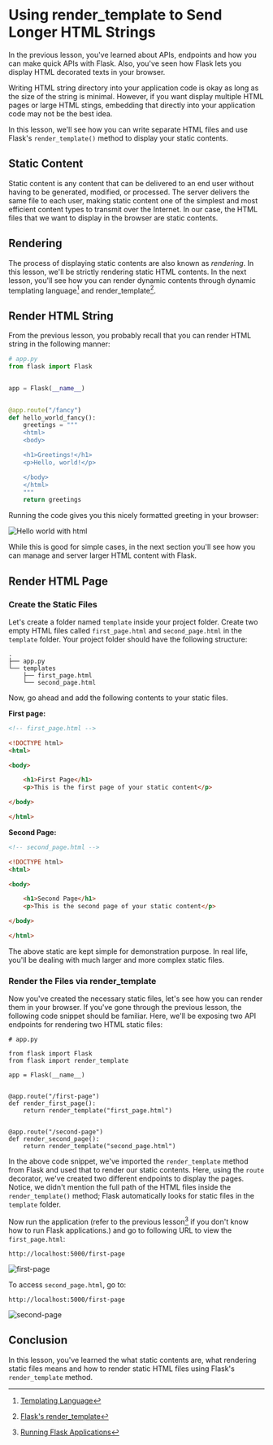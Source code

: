 # Using render_template to Send Longer HTML Strings

In the previous lesson, you've learned about APIs, endpoints and how you can make quick APIs with Flask. Also, you've seen how Flask lets you display HTML decorated texts in your browser.

Writing HTML string directory into your application code is okay as long as the size of the string is minimal. However, if you want display multiple HTML pages or large HTML stings, embedding that directly into your application code may not be the best idea.

In this lesson, we'll see how you can write separate HTML files and use Flask's `render_template()` method to display your static contents.

## Static Content

Static content is any content that can be delivered to an end user without having to be generated, modified, or processed. The server delivers the same file to each user, making static content one of the simplest and most efficient content types to transmit over the Internet. In our case, the HTML files that we want to display in the browser are static contents.

## Rendering

The process of displaying static contents are also known as *rendering*. In this lesson, we'll be strictly rendering static HTML contents. In the next lesson, you'll see how you can render dynamic contents through dynamic templating language[^templating-language] and render_template[^render-template].

## Render HTML String

From the previous lesson, you probably recall that you can render HTML string in the following manner:

```python
# app.py
from flask import Flask


app = Flask(__name__)


@app.route("/fancy")
def hello_world_fancy():
    greetings = """
    <html>
    <body>

    <h1>Greetings!</h1>
    <p>Hello, world!</p>

    </body>
    </html>
    """
    return greetings
```

Running the code gives you this nicely formatted greeting in your browser:


![Hello world with html](https://user-images.githubusercontent.com/30027932/85437519-847cdf80-b5ac-11ea-8e3c-9bcfd558f447.png)

While this is good for simple cases, in the next section you'll see how you can manage and server larger HTML content with Flask.

## Render HTML Page

### Create the Static Files

Let's create a folder named `template` inside your project folder. Create two empty HTML files called `first_page.html` and `second_page.html` in the `template` folder. Your project folder should have the following structure:

```
.
├── app.py
└── templates
    ├── first_page.html
    └── second_page.html
```

Now, go ahead and add the following contents to your static files.

**First page:**

```html
<!-- first_page.html -->

<!DOCTYPE html>
<html>

<body>

    <h1>First Page</h1>
    <p>This is the first page of your static content</p>

</body>

</html>
```

**Second Page:**

```html
<!-- second_page.html -->

<!DOCTYPE html>
<html>

<body>

    <h1>Second Page</h1>
    <p>This is the second page of your static content</p>

</body>

</html>
```

The above static are kept simple for demonstration purpose. In real life, you'll be dealing with much larger and more complex static files.

### Render the Files via render_template

Now you've created the necessary static files, let's see how you can render them in your browser. If you've gone through the previous lesson, the following code snippet should be familiar. Here, we'll be exposing two API endpoints for rendering two HTML static files:

``` python{4,11,16}
# app.py

from flask import Flask
from flask import render_template

app = Flask(__name__)


@app.route("/first-page")
def render_first_page():
    return render_template("first_page.html")


@app.route("/second-page")
def render_second_page():
    return render_template("second_page.html")
```

In the above code snippet, we've imported the `render_template` method from Flask and used that to render our static contents. Here, using the `route` decorator, we've created two different endpoints to display the pages. Notice, we didn't mention the full path of the HTML files inside the `render_template()` method; Flask automatically looks for static files in the `template` folder.

Now run the application (refer to the previous lesson[^run-flask] if you don't know how to run Flask applications.) and go to following URL to view the `first_page.html`:

```
http://localhost:5000/first-page
```

![first-page](https://user-images.githubusercontent.com/30027932/85944375-0b88d980-b958-11ea-91d8-d00b44bfd18b.png)

To access `second_page.html`, go to:

```
http://localhost:5000/first-page
```
![second-page](https://user-images.githubusercontent.com/30027932/85944379-0f1c6080-b958-11ea-9cdc-d37c22101e4f.png)

## Conclusion

In this lesson, you've learned the what static contents are, what rendering static files means and how to render static HTML files using Flask's `render_template` method.

[^templating-language]: [Templating Language](https://collectiveidea.com/blog/archives/2018/03/06/what-s-in-a-templating-language-part-1)
[^render-template]: [Flask's render_template](https://flask.palletsprojects.com/en/1.1.x/quickstart/#rendering-templates)
[^run-flask]: [Running Flask Applications](https://github.com/tecladocode/python-web-2020/tree/master/curriculum/section06/lectures/01_hello_world_flask#run-the-application)
